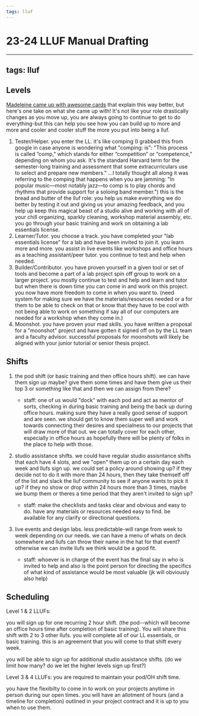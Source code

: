 ```yaml
---
tags: lluf
---
```

# 23-24 LLUF Manual Drafting
---
tags: lluf
---


## Levels
[Madeleine came up with awesome cards](https://docs.google.com/document/d/1LpeMCU-aLBA8AVl93DzuU7Tj5vWuFSgWP-T9rm9B990/edit?usp=sharing) that explain this way better, but here's one take on what she came up with! It's not like your role drastically changes as you move up, you are always going to continue to get to do everything-but this can help you see how you can build up to more and more and cooler and cooler stuff the more you put into being a lluf.
1. Tester/Helper. you enter the LL. it's like comping (I grabbed this from google in case anyone is wondering what "comping: is": "This process is called “comp,” which stands for either “competition” or “competence,” depending on whom you ask. It's the standard Harvard term for the semester-long training and assessment that some extracurriculars use to select and prepare new members." ...I totally thought all along it was referring to the comping that happens when you are jamming: "In popular music—most notably jazz—to comp is to play chords and rhythms that provide support for a soloing band member.") this is the bread and butter of the lluf role: you help us make everything we do better by testing it out and giving us your amazing feedback, and you help up keep this magical beast of a studio alive and working with all of your chill organizing, sparkly cleaning, workshop material assembly, etc. you go through your basic training and work on obtaining a lab essentials license.
2. Learner/Tutor. you choose a track. you have completed your "lab essentials license" for a lab and have been invited to join it. you learn more and more. you assist in live events like workshops and office hours as a teaching assistant/peer tutor. you continue to test and help when needed.
3. Builder/Contributor. you have proven yourself in a given tool or set of tools and become a part of a lab project spin off group to work on a larger project. you mostly continue to test and help and learn and tutor but when there is down time you can come in and work on this project. you now have more freedom to come in when you want to. (need system for making sure we have the materials/resources needed or a for them to be able to check on that or know that they have to be cool with not being able to work on something if say all of our computers are needed for a workshop when they come in.)
4. Moonshot. you have proven your mad skills. you have written a proposal for a "moonshot" project and have gotten it signed off on by the LL team and a faculty advisor. successful proposals for moonshots will likely be aligned with your junior tutorial or senior thesis project.


## Shifts
1. the pod shift (or basic training and then office hours shift). we can have them sign up maybe? give them some times and have them give us their top 3 or something like that and then we can assign from there?
    * staff: one of us would "dock" with each pod and act as mentor of sorts, checking in during basic training and being the back up during office hours. making sure they have a really good sense of support and are seen. we should get to know them super well and work towards connecting their desires and specialness to our projects that will draw more of that out. we can totally cover for each other, especially in office hours as hopefully there will be plenty of folks in the place to help with those.

2. studio assistance shifts. we could have regular studio assisntance shifts that each have 4 slots, and we "open" them up on a certain day each week and llufs sign up. we could set a policy around showing up? if they decide not to do it with more than 24 hours, then they take themself off of the list and slack the lluf community to see if anyone wants to pick it up? if they no show or drop within 24 hours more than 3 times, maybe we bump them or theres a time period that they aren't invited to sign up?
    * staff: make the checklists and tasks clear and obvious and easy to do. have any materials or resources needed easy to find. be available for any clarify or directional questions.

3. live events and design labs. less predictable-will range from week to week depending on our needs. we can have a menu of whats on deck somewhere and llufs can throw their name in the hat for that event? otherwise we can invite llufs we think would be a good fit.
    * staff: whoever is in charge of the event has the final say in who is invited to help and also is the point person for directing the specifics of what kind of assistance would be most valuable (jk will obviously also help)


## Scheduling
Level 1 & 2 LLUFs:

you will sign up for one recurring 2 hour shift. (the pod--which will become an office hours time after completion of basic training). You will share this shift with 2 to 3 other llufs. you will complete all of our LL essentials, or basic training. this is an agreement that you will come to that shift every week.

you will be able to sign up for additional studio assistance shifts. (do we limit how many? do we let the higher levels sign up first?)


Level 3 & 4 LLUFs:
you are required to maintain your pod/OH shift time.

you have the flexibilty to come in to work on your projects anytime in person during our open times. you will have an allotment of hours (and a timeline for completion) outlined in your project contract and it is up to you when to use them.





